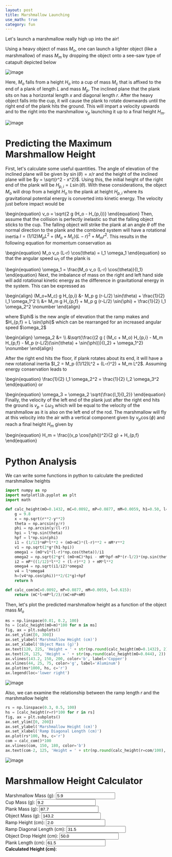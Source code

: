 ```yaml
---
layout: post
title: Marshmallow Launching
use_math: true
category: fun
---
```

Let's launch a marshmallow really high up into the air!

Using a heavy object of mass $M_o$, one can launch a lighter object (like a marshmallow) of mass $M_m$ by dropping the object onto a see-saw type of catapult depicted below

![image](https://user-images.githubusercontent.com/98538788/229964361-4cb95568-75ba-484b-87dc-0ab20dff5bd4.png)

Here, $M_o$ falls from a height $H_o$ into a cup of mass $M_c$ that is affixed to the end of a plank of length $L$ and mass $M_p$. The inclined plane that the plank sits on has a horizontal length $x$ and diagonal length $r$. After the heavy object falls into the cup, it will cause the plank to rotate downwards until the right end of the plank hits the ground. This will impart a velocity upwards and to the right into the marshmallow $v_p$ launching it up to a final height $H_m$. 

![image](https://user-images.githubusercontent.com/98538788/229964388-bef57f38-9579-4ab6-a979-7746d3dfc7f3.png)

# Predicting the Maximum Marshmallow Height

First, let's calculate some useful quantities. The angle of elevation of the inclined plane will be given by $\sin(\theta) = x/r$ and the height of the inclined plane will be $y = \sqrt{r^2 - x^2}$. Using this, the initial height of the right end of the plank will be $H_{p,i} = L \sin(\theta)$. With these considerations, the object $M_o$ will drop from a height $H_o$ to the plank at height $H_{p,i}$ where its gravitational potential energy is converted into kinetic energy. The velocity just before impact would be

\begin{equation}
v_o = \sqrt{2 g (H_o - H_{p,i})}
\end{equation}
Then, assume that the collision is perfectly inelastic so that the falling object sticks to the cup. The falling object will strike the plank at an angle $\theta$ off  the normal direction to the plank and the combined system will have a rotational inertia $I = (1/12) M_p L^2 + (M_o + M_c) (L-r)^2 + M_m r^2$. This results in the following equation for momentum conservation as 

\begin{equation}
  M_o v_o (L-r) \cos(\theta) = I_1 \omega_1
\end{equation}
so that the angular speed $\omega_1$ of the plank is

\begin{equation}
  \omega_1 = \frac{M_o v_o (L-r) \cos(\theta)}{I_1}
\end{equation}
Next, the imbalance of mass on the right and left hand side will add rotational kinetic energy as the difference in gravitational energy in the system. This can be expressed as

<p>
\begin{align}
(M_o+M_c) g H_{p,i} &- M_p g (r-L/2) \sin(\theta) + \frac{1}{2} I_1 \omega_1^2 \\
&= M_m g H_{p,f} + M_p g (r-L/2) \sin(\phi) + \frac{1}{2} I_1 \omega_2^2 \nonumber
\end{align}
</p>
where $\phi$ is the new angle of elevation that the ramp makes and $H_{p,f} = L \sin(\phi)$ which can be rearranged for an increased angular speed $\omega_2$

<p>
\begin{align}
  \omega_2 &= \\
  &\sqrt{\frac{(2 g ( (M_c + M_o) H_{p,i} - M_m H_{p,f} - M_p (r-L/2)(\sin(\theta) + \sin(\phi))}{I_2} + \omega_1^2} \nonumber
\end{align}
</p>
After the right end hits the floor, if plank rotates about its end, it will have a new rotational inertia $I_2 = M_p ((1/12)L^2 + (L-r)^2) + M_m L^2$. Assuming energy conservation leads to

\begin{equation}
\frac{1}{2} I_1 \omega_2^2 = \frac{1}{2} I_2 \omega_3^2 
\end{equation}
or

\begin{equation}
\omega_3 = \omega_2 \sqrt{\frac{I_1}{I_2}}
\end{equation}
Finally, the velocity of the left end of the plank just after the right end hits the ground is $v_p = L \omega_3$ which will be equal to the velocity of the marshmallow as it is also on the left end of the rod. The marshmallow will fly at this velocity into the air with a vertical component given by $v_p \cos(\phi)$ and reach a final height $H_m$ given by 

\begin{equation}
  H_m = \frac{(v_p \cos(\phi))^2}{2 g} + H_{p,f}
\end{equation}

# Python Analysis
We can write some functions in python to calculate the predicted marshmallow heights

```python 
import numpy as np
import matplotlib.pyplot as plt
import math

def calc_height(mO=0.1432, mC=0.0092, mP=0.0877, mM=0.0059, h1=0.50, l=0.615, r=.315, y=.02):
    g = 9.8
    x = np.sqrt(r**2-y**2)
    theta = np.arcsin(y/r)
    phi = np.arcsin(y/(l-r))
    hpi = l*np.sin(theta)
    hpf = l*np.sin(phi)
    i1 = (1/12)*mP*l**2 + (mO+mC)*(l-r)**2 + mM*r**2
    v1 = np.sqrt(2*g*(h1-hpi))
    omega1 = (mO*v1*(l-r)*np.cos(theta))/i1
    omega2 = np.sqrt(2*g*( (mO+mC)*hpi - mM*hpf-mP*(r-l/2)*(np.sin(theta) + np.sin(phi)) )/i1 + omega1**2)
    i2 = mP*((1/12)*l**2 + (l-r)**2 ) + mM*l**2
    omega4 = np.sqrt(i1/i2)*omega2
    v4 = l*omega4
    h=(v4*np.cos(phi))**2/(2*g)+hpf
    return h

def calc_com(mC=0.0092, mP=0.0877, mM=0.0059, l=0.615):
    return (mC*l+mP*l/2)/(mC+mP+mM)
```

Then, let's plot the predicted marshmallow height as a function of the object mass $M_o$

```python 
ms = np.linspace(0.01, 0.2, 100)
hs = [calc_height(mO=m)*100 for m in ms]
fig, ax = plt.subplots()
ax.set_ylim([0, 300])
ax.set_ylabel('Marshmallow Height (cm)')
ax.set_xlabel('Object Mass (g)')
ax.text(120, 225, 'Height = ' + str(np.round(calc_height(mO=0.1432), 2)) + ' m', c='b', fontsize='12')
ax.text(20, 125, 'Height = ' + str(np.round(calc_height(mO=0.044), 2)) + ' m', c='g', fontsize='12')
ax.vlines(143.2, 150, 200, color='b', label='Copper')
ax.vlines(44, 25, 75, color='g', label='Aluminum')
ax.plot(ms*1000, hs, c='r')
ax.legend(loc='lower right')
```
![image](https://user-images.githubusercontent.com/98538788/230082037-f3f40fde-de7d-4939-8873-e672ec5064dc.png)

Also, we can examine the relationship between the ramp length $r$ and the marshmallow height

```python 
rs = np.linspace(0.3, 0.5, 100)
hs = [calc_height(r=r)*100 for r in rs]
fig, ax = plt.subplots()
ax.set_ylim([0, 200])
ax.set_ylabel('Marshmallow Height (cm)')
ax.set_xlabel('Ramp Diagonal Length (cm)')
ax.plot(rs*100, hs, c='r')
com = calc_com()*100
ax.vlines(com, 150, 180, color='b')
ax.text(com-2, 125, 'Height = ' + str(np.round(calc_height(r=com/100), 2)) + ' m', c='b', fontsize='12')
```

![image](https://user-images.githubusercontent.com/98538788/230081988-c3052536-f2bf-4a98-923d-3a663c92720d.png)


# Marshmallow Height Calculator 
<form id="calc" oninput="calcheight()">
  <div>
  <label for="mM">Marshmallow Mass (g):</label>
  <input type="number" step="any" id="mM" name="mM" min="1" max="20" value="5.9" size="5">
  </div>
  <div>     
  <label for="mC">Cup Mass (g):</label>
  <input type="number" step="any" id="mC" name="mC" min="1" max="50" value="9.2" size="5">
  </div>   
  <div>     
  <label for="mP">Plank Mass (g):</label>
  <input type="number" step="any" id="mP" name="mP" min="1" max="500" value="87.7" size="5">
  </div>     
  <div>     
  <label for="mO">Object Mass (g):</label>
  <input type="number" step="any" id="mO" name="mO" min="1" max="1000" value="143.2" size="5">
  </div>    
  <div>     
  <label for="y">Ramp Height (cm):</label>
  <input type="number" step="any" id="y" name="y" min="1" max="10" value="2.0" size="5">
  </div>
  <div>     
  <label for="y">Ramp Diagonal Length (cm):</label>
  <input type="number" step="any" id="r" name="r" min="1" max="60" value="31.5" size="5">
  </div>  
  <div>     
  <label for="h1">Object Drop Height (cm):</label>
  <input type="number" step="any" id="h1" name="h1" min="10" max="200" value="50.0" size="5">
  </div>     
  <div>     
  <label for="l">Plank Length (cm):</label>
  <input type="number" step="any" id="l" name="l" min="10" max="100" value="61.5" size="5">
  </div>
  <div> 
  <label for="output1"><strong>Calculated Height (cm)</strong>: </label><span class="output" id="output1" style="color:red"></span>
  </div>
</form>

<script>
       const mP0 = document.getElementById("mP");
       const mO0 = document.getElementById("mO");
       const mM0 = document.getElementById("mM");
       const mC0 = document.getElementById("mC");
       const y0 = document.getElementById("y");
       const r0 = document.getElementById("r");
       const h10 = document.getElementById("h1");
       const l0 = document.getElementById("l");
       const out1 = document.getElementById("output1");
       
       function calcheight() {
              let mP = mP0.value/1000.0;
              let mO = mO0.value/1000.0;
              let mM = mM0.value/1000.0;
              let mC = mC0.value/1000.0;
              let y = y0.value/100.0;
              let r = r0.value/100.0;
              let h1 = h10.value/100.0;
              let l = l0.value/100.0;
              let g = 9.8;
              let x = Math.sqrt(r**2-y**2);
              let theta = Math.asin(y/r);
              let phi = Math.asin(y/(l-r));
              let hpi = l*Math.sin(theta);
              let hpf = l*Math.sin(phi)
              let i1 = (1/12)*mP*l**2 + (mO+mC)*(l-r)**2 + mM*r**2
              let v1 = Math.sqrt(2*g*(h1-hpi))
              let omega1 = (mO*v1*(l-r)*Math.cos(theta))/i1
              let omega2 = Math.sqrt(2*g*( (mO+mC)*hpi - mM*hpf-mP*(r-l/2)*(Math.sin(theta) + Math.sin(phi)) )/i1 + omega1**2)
              let i2 = mP*((1/12)*l**2 + (l-r)**2 ) + mM*l**2
              let omega4 = Math.sqrt(i1/i2)*omega2
              let v4 = l*omega4
              let h=(v4*Math.cos(phi))**2/(2*g)+hpf
              out1.innerHTML = Math.round(h*100);
       }
       
</script>
